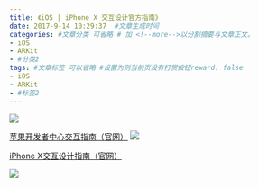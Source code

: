 ```yaml
---
title: 《iOS | iPhone X 交互设计官方指南》
date: 2017-9-14 10:29:37  #文章生成时间
categories: #文章分类 可省略 # 加 <!--more-->以分割摘要与文章正文。
- iOS
- ARKit
- #分类2
tags: #文章标签 可以省略 #设置为则当前页没有打赏按钮reward: false
- iOS
- ARKit
- #标签2
---
```

![](https://i.imgur.com/yG1vhi2.png)

<!--more-->

[苹果开发者中心交互指南（官网）](https://developer.apple.com/design/)
![](https://i.imgur.com/ZvOfK3I.png)

[iPhone X交互设计指南（官网）](https://developer.apple.com/ios/human-interface-guidelines/overview/iphone-x/)

![](https://i.imgur.com/uzlb9bM.png)



